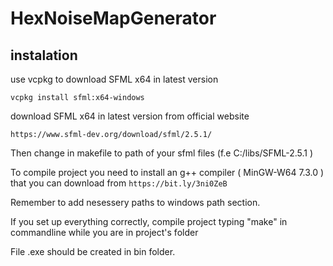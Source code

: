 # HexNoiseMapGenerator


## instalation
use vcpkg to download SFML x64 in latest version

`vcpkg install sfml:x64-windows`

download SFML x64 in latest version from official website

`https://www.sfml-dev.org/download/sfml/2.5.1/`

Then change <sfml path> in makefile to path of your sfml files (f.e C:/libs/SFML-2.5.1 )

To compile project you need to install an g++ compiler ( MinGW-W64 7.3.0 )
that you can download from `https://bit.ly/3ni0ZeB`

Remember to add nesessery paths to windows path section.

If you set up everything correctly, compile project typing "make" in commandline while you are in project's folder

File .exe should be created in bin folder.
